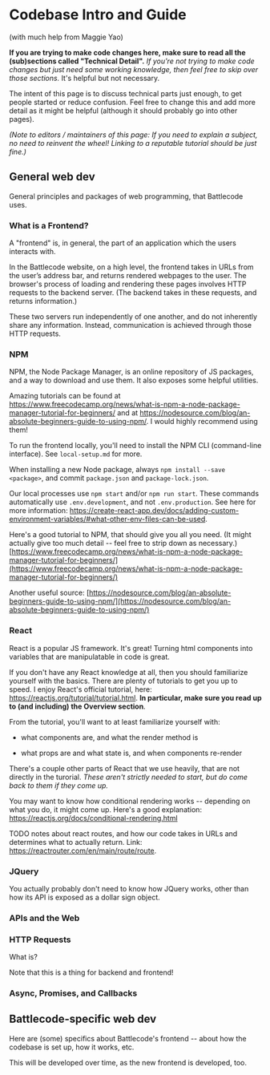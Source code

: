 <!-- TODO tracked in #49, expand this (especially writing about things that are already explained in other people's notes or in onboarding session) til nothing for this doc readily, easily comes to mind. In particular, _during onboarding session, take an audio recording_ and then use that to type this up after.
Need to be concise somehow. Need to be organized, somehow! Overall need to be readable.
Everything relevant from Maggie's docs should be here.

No need to come up with novel stuff to write. No need to do additional thinking, creating, researching, etc that hasn't already been done before. -->

# Codebase Intro and Guide

(with much help from Maggie Yao)

**If you are trying to make code changes here, make sure to read all the (sub)sections called "Technical Detail".** _If you're not trying to make code changes but just need some working knowledge, then feel free to skip over those sections._ It's helpful but not necessary.

The intent of this page is to discuss technical parts just enough, to get people started or reduce confusion. Feel free to change this and add more detail as it might be helpful (although it should probably go into other pages).

_(Note to editors / maintainers of this page: If you need to explain a subject, no need to reinvent the wheel! Linking to a reputable tutorial should be just fine.)_

## General web dev

General principles and packages of web programming, that Battlecode uses.

### What is a Frontend?

A "frontend" is, in general, the part of an application which the users interacts with.

In the Battlecode website, on a high level, the frontend takes in URLs from the user’s address bar, and returns rendered webpages to the user. The browser's process of loading and rendering these pages involves HTTP requests to the backend server. (The backend takes in these requests, and returns information.)

These two servers run independently of one another, and do not inherently share any information. Instead, communication is achieved through those HTTP requests.

### NPM

NPM, the Node Package Manager, is an online repository of JS packages, and a way to download and use them. It also exposes some helpful utilities.

Amazing tutorials can be found at https://www.freecodecamp.org/news/what-is-npm-a-node-package-manager-tutorial-for-beginners/ and at https://nodesource.com/blog/an-absolute-beginners-guide-to-using-npm/. I would highly recommend using them!

To run the frontend locally, you'll need to install the NPM CLI (command-line interface). See `local-setup.md` for more.

When installing a new Node package, always `npm install --save <package>`, and commit `package.json` and `package-lock.json`.

Our local processes use `npm start` and/or `npm run start`. These commands automatically use `.env.development`, and not `.env.production`. See here for more information: https://create-react-app.dev/docs/adding-custom-environment-variables/#what-other-env-files-can-be-used.

Here's a good tutorial to NPM, that should give you all you need. (It might actually give too much detail -- feel free to strip down as necessary.) [https://www.freecodecamp.org/news/what-is-npm-a-node-package-manager-tutorial-for-beginners/](https://www.freecodecamp.org/news/what-is-npm-a-node-package-manager-tutorial-for-beginners/)

Another useful source: [https://nodesource.com/blog/an-absolute-beginners-guide-to-using-npm/](https://nodesource.com/blog/an-absolute-beginners-guide-to-using-npm/)

### React

React is a popular JS framework. It's great! Turning html components into variables that are manipulatable in code is great.

If you don't have any React knowledge at all, then you should familiarize yourself with the basics. There are plenty of tutorials to get you up to speed. I enjoy React's official tutorial, here: https://reactjs.org/tutorial/tutorial.html. **In particular, make sure you read up to (and including) the Overview section**.

From the tutorial, you'll want to at least familiarize yourself with:

- what components are, and what the render method is

- what props are and what state is, and when components re-render

There's a couple other parts of React that we use heavily, that are not directly in the turorial. _These aren't strictly needed to start, but do come back to them if they come up._

You may want to know how conditional rendering works -- depending on what you do, it might come up. Here's a good explanation: https://reactjs.org/docs/conditional-rendering.html

TODO notes about react routes, and how our code takes in URLs and determines what to actually return. Link: https://reactrouter.com/en/main/route/route.

### JQuery

You actually probably don't need to know how JQuery works, other than how its API is exposed as a dollar sign object.

<!-- TODO good links? tracked in #49 -->

### APIs and the Web

### HTTP Requests

What is?

<!-- TODO Link to a small explanation. tracked in #49 -->

Note that this is a thing for backend and frontend!

<!-- TODO link to a small explanation. tracked in #49 -->

### Async, Promises, and Callbacks

<!-- TODO one-sentence description if at all. tracked in #49
Any linked explanation or explanation we write ought to discuss
- at a high level, what async programming is
- promises in vanilla JS first,
- and then how JQuery's AJAX works -->

## Battlecode-specific web dev

Here are (some) specifics about Battlecode's frontend -- about how the codebase is set up, how it works, etc.

This will be developed over time, as the new frontend is developed, too.

<!-- ## Legacy stuff

The following are legacy notes from the old frontend. Copy-paste as you please.

### Injection from the root up

So first, from the bottom, what creates our pages? Ultimately, our page is `public/index.html` with some js running.

#### Technical Detail

We serve, _at first_, a static webpage. Go to `public/index.html` to see it. It contains simply a div called "root", and also a lot of imports. Many of those imports are third-party imports, of CSS/JS that we pull from external websites, or that we have downloaded but made some small tweaks to. See the `public` folder.

But note also `src/index.js`, and especially its last few lines, is run on `public/index.html`. Look up how injecting a react root works (and add a link, or Nathan can dig it up too). I forget the end result, but basically, the js at `src/index.js` is shoved into that div called "root".

### Routes

#### Technical Detail

See `src/index.js` for how we expose a single-page app, with routes and matching components, and especially to see how we only expose some routes.

Our API hits backend, and sometimes hits other external sites too
 -->
